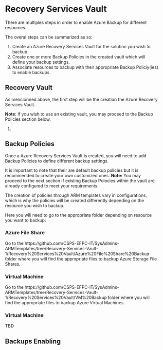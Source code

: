 <h1>Recovery Services Vault</h1>
<p>There are multiples steps in order to enable Azure Backup for different resources.</p>
<p>The overal steps can be summarized as so:</p>
<ol>
  <li>Create an Azure Recovery Services Vault for the solution you wish to backup.</li>
  <li>Create one or more Backup Policies in the created vault which will define your backup settings.</li>
  <li>Associate resources to backup with their appropriate Backup Policiy(ies) to enable backups.</li>
 </ol>
<h2> Recovery Vault </h2>
<p>As mencionned above, the first step will be the creation the Azure Recovery Services Vault.<p>
<p><b>Note:</b> If you wish to use an existing vault, you may proceed to the Backup Policies section below.</p>
<ol>
  <li>
 </ol>
<h2> Backup Policies </h2>
<p>Once a Azure Recovery Services Vault is created, you will need to add Backup Policies to define different backup settings.<p>
  <p>It is important to note that their are default backup policies but it is recommended to create your own customized ones. <b>Note:</b> You may proceed to the next section if existing Backup Polocies within the vault are already configured to meet your requirements.<p>
    <p>The creation of policies through ARM templates vary in configurations, which is why the policies will be created differently depending on the resource you wish to backup.<p>
      <p> Here you will need to go to the appropriate folder depending on resource you want to backup:<p>
        <h3>Azure File Share</h3>
        <p> Go to the https://github.com/CSPS-EFPC-IT/SysAdmins-ARMTemplates/tree/Recovery-Services-Vault-1/Recovery%20Services%20Vault/Azure%20File%20Share%20Backup folder where you will find the appropriate files to backup Azure Storage File Shares.</p>
        <h3>Virtual Machine</h3>
        <p> Go to the https://github.com/CSPS-EFPC-IT/SysAdmins-ARMTemplates/tree/Recovery-Services-Vault-1/Recovery%20Services%20Vault/VM%20Backup folder where you will find the appropriate files to backup Azure Virtual Machines.</p>
        <h3>Virtual Machine</h3>
        <p>TBD</p>
        
<h2> Backups Enabling </h2>
